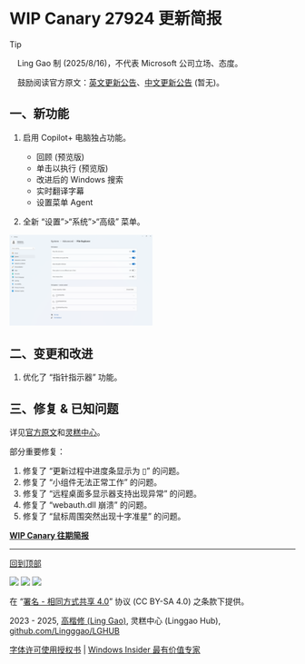 <SPAN ID = 'HEAD'/>

# WIP Canary 27924 更新简报

> [!TIP]
>
> &emsp;Ling Gao 制 (2025/8/16)，不代表 Microsoft 公司立场、态度。
>
> &emsp;鼓励阅读官方原文：[英文更新公告](https://blogs.windows.com/windows-insider/2025/08/14/announcing-windows-11-insider-preview-build-27924-canary-channel)、[中文更新公告]() (暂无)。

## 一、新功能

1. 启用 Copilot+ 电脑独占功能。
   - 回顾 (预览版)
   - 单击以执行 (预览版)
   - 改进后的 Windows 搜索
   - 实时翻译字幕
   - 设置菜单 Agent

2. 全新 “设置”>“系统”>“高级” 菜单。

<img src="https://github.com/Lingggao/LGHUB/blob/main/Images/27924_1.png?raw=true" width = "50%" />

## 二、变更和改进

1. 优化了 “指针指示器” 功能。

## 三、修复 & 已知问题

详见[官方原文](https://blogs.windows.com/windows-insider/2025/08/14/announcing-windows-11-insider-preview-build-27924-canary-channel)和[灵糕中心](https://github.com/Lingggao/LGHUB)。

部分重要修复：

1. 修复了 “更新过程中进度条显示为 ▯” 的问题。
2. 修复了 “小组件无法正常工作” 的问题。
3. 修复了 “远程桌面多显示器支持出现异常” 的问题。
4. 修复了 “webauth.dll 崩溃” 的问题。
5. 修复了 “鼠标周围突然出现十字准星” 的问题。

[**WIP Canary 往期简报**](Documents/Canary_Previous)

---

[回到顶部](#HEAD)

<img src="https://mirrors.creativecommons.org/presskit/icons/cc.xlarge.png" width = "3%" /> <img src="https://mirrors.creativecommons.org/presskit/icons/by.xlarge.png" width = "3%" /> <img src="https://mirrors.creativecommons.org/presskit/icons/sa.xlarge.png" width = "3%" />

在 “[署名 - 相同方式共享 4.0](https://creativecommons.org/licenses/by-sa/4.0/legalcode.zh-Hans)” 协议 (CC BY-SA 4.0) 之条款下提供。

2023 - 2025, [高楷修 (Ling Gao)](https://github.com/Lingggao), 灵糕中心 (Linggao Hub), [github.com/Lingggao/LGHUB](https://github.com/Lingggao/LGHUB)

[字体许可使用授权书](Images/字体许可使用授权书.png) | [Windows Insider 最有价值专家](https://github.com/Lingggao/LGHUB/blob/main/Images/Windows%20Insider%20MVP.png?raw=true)
